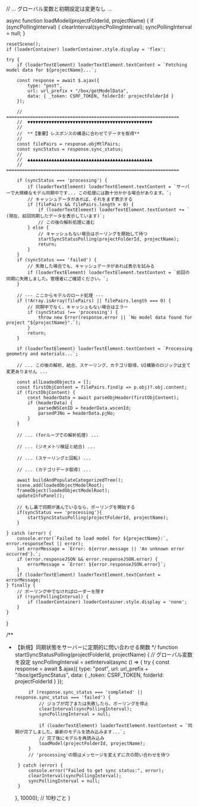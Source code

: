 // ... グローバル変数と初期設定は変更なし ...

async function loadModel(projectFolderId, projectName) {
    if (syncPollingInterval) {
        clearInterval(syncPollingInterval);
        syncPollingInterval = null;
    }
    
    resetScene();
    if (loaderContainer) loaderContainer.style.display = 'flex';

    try {
        if (loaderTextElement) loaderTextElement.textContent = `Fetching model data for ${projectName}...`;
        
        const response = await $.ajax({
            type: "post",
            url: url_prefix + "/box/getModelData",
            data: { _token: CSRF_TOKEN, folderId: projectFolderId }
        });

        // =================================================================
        //  ▼▼▼▼▼▼▼▼▼▼▼▼▼▼▼▼▼▼▼▼▼▼▼▼▼▼▼▼▼▼▼▼▼▼▼▼▼▼▼▼▼▼▼▼▼▼▼
        //
        //  **【重要】レスポンスの構造に合わせてデータを取得**
        //
        const filePairs = response.objMtlPairs; 
        const syncStatus = response.sync_status;
        //
        //  ▲▲▲▲▲▲▲▲▲▲▲▲▲▲▲▲▲▲▲▲▲▲▲▲▲▲▲▲▲▲▲▲▲▲▲▲▲▲▲▲▲▲▲▲▲▲▲
        // =================================================================

        if (syncStatus === 'processing') {
            if (loaderTextElement) loaderTextElement.textContent = `サーバーで大規模なモデル同期中です... この処理には数十分かかる場合があります。`;
            // キャッシュデータがあれば、それをまず表示する
            if (filePairs && filePairs.length > 0) {
                if (loaderTextElement) loaderTextElement.textContent += ` (現在、前回同期したデータを表示しています)`;
                // この後の解析処理に進む
            } else {
                // キャッシュもない場合はポーリングを開始して待つ
                startSyncStatusPolling(projectFolderId, projectName);
                return; 
            }
        }
        if (syncStatus === 'failed') {
            // 失敗した場合でも、キャッシュデータがあれば表示を試みる
            if (loaderTextElement) loaderTextElement.textContent = `前回の同期に失敗しました。管理者にご確認ください。`;
        }
        
        // --- ここからモデルのロード処理 ---
        if (!Array.isArray(filePairs) || filePairs.length === 0) {
            // 同期中でなく、キャッシュもない場合はエラー
            if (syncStatus !== 'processing') {
                throw new Error(response.error || `No model data found for project "${projectName}".`);
            }
            return;
        }
        
        if (loaderTextElement) loaderTextElement.textContent = `Processing geometry and materials...`;

        // ... この後の解析、結合、スケーリング、カテゴリ取得、UI構築のロジックは全て変更ありません ...
        
        const allLoadedObjects = [];
        const firstObjContent = filePairs.find(p => p.obj)?.obj.content;
        if (firstObjContent) {
            const headerData = await parseObjHeader(firstObjContent);
            if (headerData) {
                parsedWSCenID = headerData.wscenId;
                parsedPJNo = headerData.pjNo;
            }
        }
        
        // ... (forループでの解析処理) ...
        
        // ... (ジオメトリ検証と結合) ...
        
        // ... (スケーリングと回転) ...

        // ... (カテゴリデータ取得) ...
        
        await buildAndPopulateCategorizedTree();
        scene.add(loadedObjectModelRoot);
        frameObject(loadedObjectModelRoot);
        updateInfoPanel();
        
        // もし裏で同期が進んでいるなら、ポーリングを開始する
        if(syncStatus === 'processing'){
            startSyncStatusPolling(projectFolderId, projectName);
        }

    } catch (error) {
        console.error(`Failed to load model for ${projectName}:`, error.responseText || error);
        let errorMessage = `Error: ${error.message || 'An unknown error occurred'}.`;
        if (error.responseJSON && error.responseJSON.error) {
            errorMessage = `Error: ${error.responseJSON.error}`;
        }
        if (loaderTextElement) loaderTextElement.textContent = errorMessage;
    } finally {
        // ポーリング中でなければローダーを隠す
        if (!syncPollingInterval) {
            if (loaderContainer) loaderContainer.style.display = 'none';
        }
    }
}



/**
 * 【新規】同期状態をサーバーに定期的に問い合わせる関数
 */
function startSyncStatusPolling(projectFolderId, projectName) {
    // グローバル変数を設定
    syncPollingInterval = setInterval(async () => {
        try {
            const response = await $.ajax({
                type: "post",
                url: url_prefix + "/box/getSyncStatus",
                data: { _token: CSRF_TOKEN, folderId: projectFolderId }
            });

            if (response.sync_status === 'completed' || response.sync_status === 'failed') {
                // ジョブが完了または失敗したら、ポーリングを停止
                clearInterval(syncPollingInterval);
                syncPollingInterval = null;
                
                if (loaderTextElement) loaderTextElement.textContent = `同期が完了しました。最新のモデルを読み込みます...`;
                // 完了後にモデルを再読み込み
                loadModel(projectFolderId, projectName);
            }
            // 'processing'の間はメッセージを変えずに次の問い合わせを待つ

        } catch (error) {
            console.error("Failed to get sync status:", error);
            clearInterval(syncPollingInterval);
            syncPollingInterval = null;
        }
    }, 10000); // 10秒ごと
}
